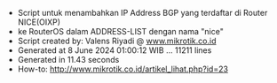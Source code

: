 - Script untuk menambahkan IP Address BGP yang terdaftar di Router NICE(OIXP)
- ke RouterOS dalam ADDRESS-LIST dengan nama "nice"
- Script created by: Valens Riyadi @ www.mikrotik.co.id
- Generated at 8 June 2024 01:00:12 WIB ... 11211 lines
- Generated in 11.43 seconds
- How-to: http://www.mikrotik.co.id/artikel_lihat.php?id=23
